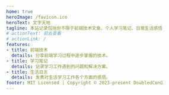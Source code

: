 ```yaml
---
home: true
heroImage: /favicon.ico
heroText: 文字天地
tagline: 本站记录包括但不限于前端技术文章、个人学习笔记、日常生活感悟
# actionText: 前去查看
# actionLink: /
features:
- title: 前端技术
  details: 分享前端学习过程中逐步掌握的技术。
- title: 学习笔记
  details: 记录学习工作遇到的问题和解决方案。
- title: 生活日志
  details: 发表对生活学习工作各个方面的感悟。
footer: MIT Licensed | Copyright © 2023-present DoubledConG
---
```

